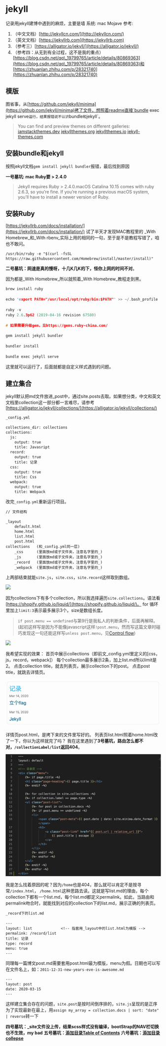 # jekyll

记录用jekyll建博中遇到的麻烦，主要是墙 系统: mac Mojave 参考:

1. （中文文档）[http://jekyllcn.com/](http://jekyllcn.com/)
2. （英文文档）[https://jekyllrb.com](https://jekyllrb.com)
3. （参考三）[https://alligator.io/jekyll/](https://alligator.io/jekyll/)
4. （参考四：从无到有全过程，这不是我的重点）[https://blog.csdn.net/qq\_19799765/article/details/80869363](https://blog.csdn.net/qq\_19799765/article/details/80869363)和[https://zhuanlan.zhihu.com/p/28321740](https://zhuanlan.zhihu.com/p/28321740)

## 模版

图省事，从[https://github.com/jekyll/minima](https://github.com/jekyll/minima)拷了文件，想照着readme直接`bundle exec jekyll serve`运行，结果报错说不认识`bundle` 和 `jekyll`。

> You can find and preview themes on different galleries: [jamstackthemes.dev](https://jamstackthemes.dev/ssg/jekyll/) [jekyllthemes.org](http://jekyllthemes.org/) [jekyllthemes.io](https://jekyllthemes.io/) [jekyll-themes.com](https://jekyll-themes.com/)

## 安装bundle和jekyll

按照jekyll文档`gem install jekyll bundler`报错，最后找到原因

**一号墓坑: mac Ruby要 > 2.4.0**

> Jekyll requires Ruby > 2.4.0.macOS Catalina 10.15 comes with ruby 2.6.3, so you’re fine. If you’re running a previous macOS system, you’ll have to install a newer version of Ruby.

## 安装Ruby

[https://jekyllrb.com/docs/installation/](https://jekyllrb.com/docs/installation/) 试了半天才发现MAC教程里的 \_With Homebrew\_和\_With rbenv\_实际上用的相同的一句，至于是不是教程写错了，咱也不敢问。

```
/usr/bin/ruby -e "$(curl -fsSL https://raw.githubusercontent.com/Homebrew/install/master/install)"
```

**二号墓坑：网速是真的慢呀，十几K几K的下，怪你上网的时间不对**。

因为都是\_With Homebrew\_所以就照着\_With Homebrew\_教程走到黑。

```c
brew install ruby

echo 'export PATH="/usr/local/opt/ruby/bin:$PATH"' >> ~/.bash_profile

ruby -v
ruby 2.6.3p62 (2019-04-16 revision 67580)

# 如果需要升级gem，见https://gems.ruby-china.com/

gem install jekyll bundler

bundler install

bundle exec jekyll serve
```

这里就可以运行了，后面就都是自定义样式遇到的问题。

## 建立集合

jekyll默认把md文件放进\_post中，通过site.posts去取。如果想分类，中文和英文文档里collection这一部分都一言难尽，请参考[https://alligator.io/jekyll/collections/](https://alligator.io/jekyll/collections/)

```
_config.yml

collections_dir: collections
collections:
  js:
    output: true
    title: Javasript
  record:
    output: true
    title: 记录
  css:
    output: true
    title: Css
  webpack:
    output: true
    title: Webpack
```

改完`_config.yml`重新运行项目。

```
// 文件结构

_layout
    default.html
    home.html
    list.html
    post.html
collections   (和_config.yml同一层)
    _css      (里面放md或子文件夹，注意名字里的_)
    _js       (里面放md或子文件夹，注意名字里的_)
    _record   (里面放md或子文件夹，注意名字里的_)
    _webpack  (里面放md或子文件夹，注意名字里的_)
```

上两部结束就能`site.js`，`site.css`，`site.record`这样取到数组。

![](.gitbook/assets/20200316010138.jpg)

因为collections下有多个collection，所以我选择遍历`site.collections`。语法看[https://shopify.github.io/liquid/](https://shopify.github.io/liquid/)。 for 循环里加上`limit:3`表示最多展示3个。size是数组长度。

> `if post.menu == undefined`与第9行是我私人的判断条件，后面再解释。(起初这样写是因为不能像javascript这样`!post.menu`，然而写这篇文章时碰巧发现这一句还能这样写`unless post.menu`，见[Control flow](https://shopify.github.io/liquid/tags/control-flow/))

![](https://github.com/liuruiqi1993/liuruiqi1993.github.com/tree/5313af8d52ed2e186aa445ad360f3d7a5228b632/jekyll/image/image20200316011222.jpg)

我希望实现的效果： 首页中展示collections（即前文\_config.yml里定义的\[css，js，record，webpack]） 每个collection最多展示2条，加上list.md所以limit是2。 点击collection title，就去列表页，展示collection下的post。 点击post title，就跳去详情页。

![](<.gitbook/assets/20200316013355 (1).jpg>)

详情页post.html，是拷下来的文件里写好的。 列表页list.html照着home.html改了一下，你以为这样就完了吗？ 我在这里遇到了**3号墓坑，路由怎么都不对，`/collectionLabel/list`返回404**。

![](<.gitbook/assets/20200316014749 (1).jpg>)

我是怎么找着原因的呢？因为`/home`也是404，那么就可以肯定不是按寻常`/index.html`， `/home.html`这种思路去读。这就是写list.md的理由，每个collection下都有一个list.md，每个list.md都定义permalink。如此，当路由和permalink吻合时，就能找到对应的collection下的list.md，展示正确的列表页。

```
_record下的list.md

---
layout: list             <!-- 指套用_layout中的list.html为模版 -->
permalink: /record/list
title: 记录
type: record
menu: true
---
```

同理每一篇博文post.md需要套用post.html最为模版，menu为假。日期也可以写在文件名上，如：`2011-12-31-new-years-eve-is-awesome.md`

```
---
layout: post
date: 2020-03-15
---
```

这样建立集合存在的问题，`site.post`是按时间倒序排的，`site.js`呈现的是正序 为了实现最新在最上，用`assign my_array = collection.docs | sort: "date" | reverse`转一下

**四号墓坑：\_site文件没上传，结果scss样式没有编译，bootStrap的NAV栏切换也不生效，my bad** **五号墓坑：**[**添加目录Table of Contents**](https://blog.webjeda.com/jekyll-toc/) **六号墓坑：**[**添加目录collepse**](http://t.hengwei.me/post/%E4%B8%BAjekyll%E5%8D%9A%E5%AE%A2%E6%B7%BB%E5%8A%A0%E7%9B%AE%E5%BD%95%E4%B8%8Escrollspy%E6%95%88%E6%9E%9C.html)
